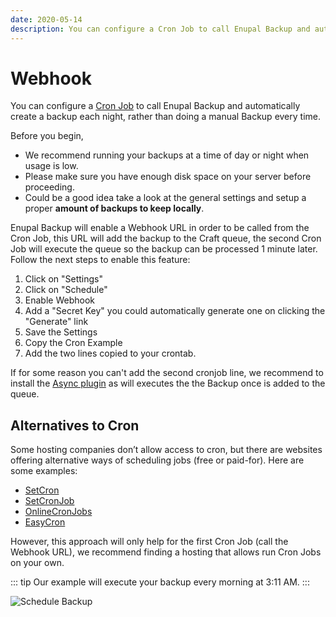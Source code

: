 ```yaml
---
date: 2020-05-14
description: You can configure a Cron Job to call Enupal Backup and automatically create a backup each night, rather than doing a manual Backup every time.
---
```


# Webhook

You can configure a [Cron Job](https://de.wikipedia.org/wiki/Cron) to call Enupal Backup and automatically create a backup each night, rather than doing a manual Backup every time.

Before you begin,

*   We recommend running your backups at a time of day or night when usage is low.
*   Please make sure you have enough disk space on your server before proceeding.
*   Could be a good idea take a look at the general settings and setup a proper **amount of backups to keep locally**.

Enupal Backup will enable a Webhook URL in order to be called from the Cron Job, this URL will add the backup to the Craft queue, the second Cron Job will execute the queue so the backup can be processed 1 minute later. Follow the next steps to enable this feature:

1.  Click on "Settings"
2.  Click on "Schedule"
3.  Enable Webhook
4.  Add a "Secret Key" you could automatically generate one on clicking the "Generate" link
5.  Save the Settings
6.  Copy the Cron Example 
7.  Add the two lines copied to your crontab.

If for some reason you can't add the second cronjob line, we recommend to install the [Async plugin](https://plugins.craftcms.com/async-queue) as will executes the the Backup once is added to the queue. 

## Alternatives to Cron

Some hosting companies don’t allow access to cron, but there are websites offering alternative ways of scheduling jobs (free or paid-for). Here are some examples:

*   [SetCron](https://www.setcron.com/)
*   [SetCronJob](http://www.setcronjob.com/)
*   [OnlineCronJobs](http://www.onlinecronjobs.com/)
*   [EasyCron](https://www.easycron.com/)

However, this approach will only help for the first Cron Job (call the Webhook URL), we recommend finding a hosting that allows run Cron Jobs on your own.

::: tip
 Our example will execute your backup every morning at 3:11 AM.
:::

![Schedule Backup](https://enupal.com/assets/docs/enupal-backup-schedule.png)
